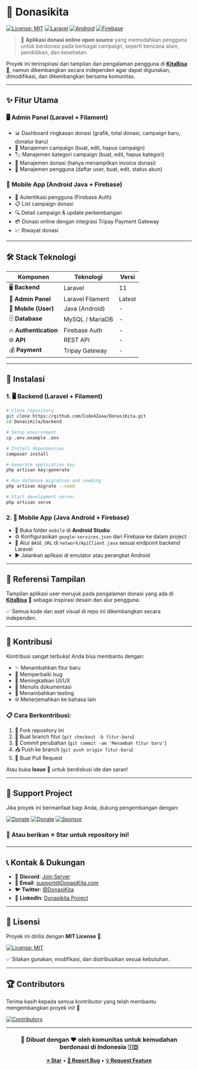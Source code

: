 # 💝 Donasikita

[![License: MIT](https://img.shields.io/badge/License-MIT-yellow.svg)](https://opensource.org/licenses/MIT)
[![Laravel](https://img.shields.io/badge/Laravel-11-FF2D20?logo=laravel)](https://laravel.com)
[![Android](https://img.shields.io/badge/Android-Java-3DDC84?logo=android)](https://developer.android.com)
[![Firebase](https://img.shields.io/badge/Firebase-FFCA28?logo=firebase)](https://firebase.google.com)

> 🌟 **Aplikasi donasi online open source** yang memudahkan pengguna untuk berdonasi pada berbagai campaign, seperti bencana alam, pendidikan, dan kesehatan.

Proyek ini terinspirasi dari tampilan dan pengalaman pengguna di **[KitaBisa](https://kitabisa.com/)** 🎯, namun dikembangkan secara independen agar dapat digunakan, dimodifikasi, dan dikembangkan bersama komunitas.

---

## ✨ Fitur Utama

### 🖥️ **Admin Panel (Laravel + Filament)**
- 📊 Dashboard ringkasan donasi (grafik, total donasi, campaign baru, donatur baru)
- 📝 Manajemen campaign (buat, edit, hapus campaign)
- 🏷️ Manajemen kategori campaign (buat, edit, hapus kategori)
- 🧾 Manajemen donasi (hanya menampilkan invoice donasi)
- 👥 Manajemen pengguna (daftar user, buat, edit, status akun)

### 📱 **Mobile App (Android Java + Firebase)**
- 🔐 Autentikasi pengguna (Firebase Auth)
- 📋 List campaign donasi
- 🔍 Detail campaign & update perkembangan
- 💳 Donasi online dengan integrasi Tripay Payment Gateway
- 📈 Riwayat donasi

---

## 🛠️ Stack Teknologi

| Komponen | Teknologi | Versi |
|----------|-----------|--------|
| 🖥️ **Backend** | Laravel | 11 |
| 🎨 **Admin Panel** | Laravel Filament | Latest |
| 📱 **Mobile (User)** | Java (Android) | - |
| 🗄️ **Database** | MySQL / MariaDB | - |
| 🔥 **Authentication** | Firebase Auth | - |
| 🌐 **API** | REST API | - |
| 💰 **Payment** | Tripay Gateway | - |

---

## 🚀 Instalasi

### 1. 🖥️ Backend (Laravel + Filament)

```bash
# Clone repository
git clone https://github.com/Code4Zaaa/DonasiKita.git
cd DonasiKita/backend

# Setup environment
cp .env.example .env

# Install dependencies
composer install

# Generate application key
php artisan key:generate

# Run database migration and seeding
php artisan migrate --seed

# Start development server
php artisan serve
```

### 2. 📱 Mobile App (Java Android + Firebase)

- 📂 Buka folder `mobile` di **Android Studio**
- ⚙️ Konfigurasikan `google-services.json` dari Firebase ke dalam project
- 🔧 Atur `BASE_URL` di `network/ApiClient.java` sesuai endpoint backend Laravel
- ▶️ Jalankan aplikasi di emulator atau perangkat Android

---

## 🎨 Referensi Tampilan

Tampilan aplikasi user merujuk pada pengalaman donasi yang ada di **[KitaBisa](https://kitabisa.com/)** 🎯 sebagai inspirasi desain dan alur pengguna.

✅ Semua kode dan aset visual di repo ini dikembangkan secara independen.

---

## 🤝 Kontribusi

Kontribusi sangat terbuka! Anda bisa membantu dengan:

- ✨ Menambahkan fitur baru
- 🐛 Memperbaiki bug
- 🎨 Meningkatkan UI/UX
- 📖 Menulis dokumentasi
- 🧪 Menambahkan testing
- 🌐 Menerjemahkan ke bahasa lain

### 📋 Cara Berkontribusi:
1. 🍴 Fork repository ini
2. 🌿 Buat branch fitur (`git checkout -b fitur-baru`)
3. 💾 Commit perubahan (`git commit -am 'Menambah fitur baru'`)
4. 📤 Push ke branch (`git push origin fitur-baru`)
5. 🔄 Buat Pull Request

Atau buka **Issue** 💬 untuk berdiskusi ide dan saran!

---

## 💝 Support Project

Jika proyek ini bermanfaat bagi Anda, dukung pengembangan dengan:

[![Donate](https://img.shields.io/badge/☕_Buy_me_a_coffee-FFDD00?style=for-the-badge&logo=buy-me-a-coffee&logoColor=black)](https://www.buymeacoffee.com/code4zaaa)
[![Donate](https://img.shields.io/badge/💝_Donate_via_PayPal-00457C?style=for-the-badge&logo=paypal&logoColor=white)](https://paypal.me/code4zaaa)
[![Sponsor](https://img.shields.io/badge/❤️_Sponsor_on_GitHub-EA4AAA?style=for-the-badge&logo=github-sponsors&logoColor=white)](https://github.com/sponsors/Code4Zaaa)

### 🌟 Atau berikan ⭐ Star untuk repository ini!

---

## 📞 Kontak & Dukungan

- 💬 **Discord**: [Join Server](https://discord.gg/DonasiKita)
- 📧 **Email**: support@DonasiKita.com
- 🐦 **Twitter**: [@DonasiKita](https://twitter.com/DonasiKita)
- 💼 **LinkedIn**: [Donasikita Project](https://linkedin.com/company/DonasiKita)

---

## 📄 Lisensi

Proyek ini dirilis dengan **MIT License** 📜.

[![License: MIT](https://img.shields.io/badge/License-MIT-yellow.svg)](https://opensource.org/licenses/MIT)

✅ Silakan gunakan, modifikasi, dan distribusikan sesuai kebutuhan.

---

## 🏆 Contributors

Terima kasih kepada semua kontributor yang telah membantu mengembangkan proyek ini! 🙏

[![Contributors](https://contrib.rocks/image?repo=Code4Zaaa/DonasiKita)](https://github.com/Code4Zaaa/DonasiKita/graphs/contributors)

---

<div align="center">

### 🚀 **Dibuat dengan ❤️ oleh komunitas untuk kemudahan berdonasi di Indonesia** 🇮🇩

**[⭐ Star](https://github.com/Code4Zaaa/DonasiKita)** • **[🐛 Report Bug](https://github.com/Code4Zaaa/DonasiKita/issues)** • **[💡 Request Feature](https://github.com/Code4Zaaa/DonasiKita/issues)**

</div>